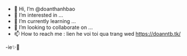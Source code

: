 - 👋 Hi, I’m @doanthanhbao
- 👀 I’m interested in ...
- 🌱 I’m currently learning ...
- 💞️ I’m looking to collaborate on ...
- 📫 How to reach me : lien he voi toi qua trang wed https://doanntb.tk/

-ie✨💫
